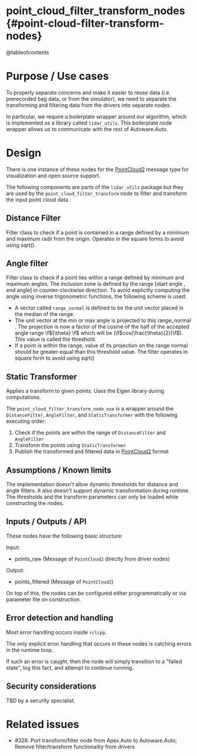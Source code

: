point_cloud_filter_transform_nodes {#point-cloud-filter-transform-nodes}
==================================

@tableofcontents

# Purpose / Use cases

To properly separate concerns and make it easier to reuse data (i.e. prerecorded bag data, or from the simulator),
we need to separate the transforming and filtering data from the drivers into separate nodes.

In particular, we require a boilerplate wrapper around our algorithm, which is implemented as a
library called `lidar_utils`.
This boilerplate node wrapper allows us to communicate with the rest of Autoware.Auto.

# Design

There is one instance of these nodes for the
[PointCloud2](https://github.com/ros2/common_interfaces/blob/master/sensor_msgs/msg/PointCloud2.msg) message type for visualization and open source support.

The following components are parts of the `lidar_utils` package but they are used by the 
`point_cloud_filter_transform` node to filter and transform the input point cloud data : 

## Distance Filter
Filter class to check if a point is contained in a range defined by a minimum and maximum radii from the origin. Operates in the square forms to avoid using sqrt().

## Angle filter
Filter class to check if a point lies within a range defined by minimum and maximum angles. The 
inclusion zone is defined by the range  [start angle , end angle] in counter-clockwise 
direction. To avoid explicitly computing the angle using inverse trigonometric functions, the following scheme is used:
- A vector called `range_normal` is defined to be the unit vector placed in the median of the range.
- The unit vector at the min or max angle is projected to this range_normal . The 
  projection is now a factor of the cosine of the half of the accepted angle range \f${\theta}
  \f$ which will be (\f$cos(\frac{\theta}{2})\f$). This value is called the threshold.
- If a point is within the range, value of its projection on the range normal should be 
  greater-equal than this threshold value. The filter operates in square form to avoid using sqrt()

## Static Transformer
Applies a transform to given points. Uses the Eigen library during computations.


The `point_cloud_filter_transform_node_exe` is a wrapper
around the `DistanceFilter`, `AngleFilter`, and `StaticTransformer` with the following executing order:

1. Check if the points are within the range of `DistanceFilter` and `AngleFilter`
2. Transform the points using `StaticTransformer`
3. Publish the transformed and filtered data in [PointCloud2](https://github.com/ros2/common_interfaces/blob/master/sensor_msgs/msg/PointCloud2.msg) format

## Assumptions / Known limits

The implementation doesn't allow dynamic thresholds for distance and angle filters.
It also doesn't support dynamic transformation during runtime.
The thresholds and the transform parameters can only be loaded while constructing the nodes.

## Inputs / Outputs / API

These nodes have the following basic structure:

Input:
- points_raw (Message of `PointCloud2` directly from driver nodes)

Output:
- points_filtered (Message of `PointCloud2`)

On top of this, the nodes can be configured either programmatically or via parameter file
on construction.

## Error detection and handling

Most error handling occurs inside `rclcpp`.

The only explicit error handling that occurs in these nodes is catching errors in the runtime loop.

If such an error is caught, then the node will simply transition to a "failed state", log this fact,
and attempt to continue running.

## Security considerations

TBD by a security specialist.

# Related issues

- #328: Port transform/filter node from Apex.Auto to Autoware.Auto; Remove filter/transform functionality from drivers
